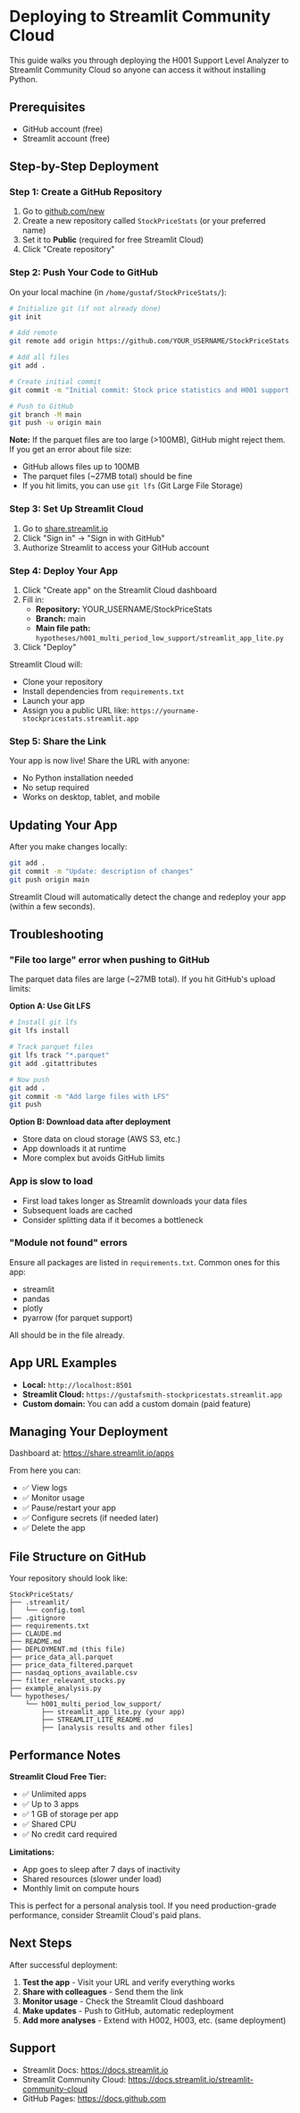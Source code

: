 # Deploying to Streamlit Community Cloud

This guide walks you through deploying the H001 Support Level Analyzer to Streamlit Community Cloud so anyone can access it without installing Python.

## Prerequisites

- GitHub account (free)
- Streamlit account (free)

## Step-by-Step Deployment

### Step 1: Create a GitHub Repository

1. Go to [github.com/new](https://github.com/new)
2. Create a new repository called `StockPriceStats` (or your preferred name)
3. Set it to **Public** (required for free Streamlit Cloud)
4. Click "Create repository"

### Step 2: Push Your Code to GitHub

On your local machine (in `/home/gustaf/StockPriceStats/`):

```bash
# Initialize git (if not already done)
git init

# Add remote
git remote add origin https://github.com/YOUR_USERNAME/StockPriceStats.git

# Add all files
git add .

# Create initial commit
git commit -m "Initial commit: Stock price statistics and H001 support analysis"

# Push to GitHub
git branch -M main
git push -u origin main
```

**Note:** If the parquet files are too large (>100MB), GitHub might reject them. If you get an error about file size:
- GitHub allows files up to 100MB
- The parquet files (~27MB total) should be fine
- If you hit limits, you can use `git lfs` (Git Large File Storage)

### Step 3: Set Up Streamlit Cloud

1. Go to [share.streamlit.io](https://share.streamlit.io)
2. Click "Sign in" → "Sign in with GitHub"
3. Authorize Streamlit to access your GitHub account

### Step 4: Deploy Your App

1. Click "Create app" on the Streamlit Cloud dashboard
2. Fill in:
   - **Repository:** YOUR_USERNAME/StockPriceStats
   - **Branch:** main
   - **Main file path:** `hypotheses/h001_multi_period_low_support/streamlit_app_lite.py`
3. Click "Deploy"

Streamlit Cloud will:
- Clone your repository
- Install dependencies from `requirements.txt`
- Launch your app
- Assign you a public URL like: `https://yourname-stockpricestats.streamlit.app`

### Step 5: Share the Link

Your app is now live! Share the URL with anyone:
- No Python installation needed
- No setup required
- Works on desktop, tablet, and mobile

## Updating Your App

After you make changes locally:

```bash
git add .
git commit -m "Update: description of changes"
git push origin main
```

Streamlit Cloud will automatically detect the change and redeploy your app (within a few seconds).

## Troubleshooting

### "File too large" error when pushing to GitHub

The parquet data files are large (~27MB total). If you hit GitHub's upload limits:

**Option A: Use Git LFS**
```bash
# Install git lfs
git lfs install

# Track parquet files
git lfs track "*.parquet"
git add .gitattributes

# Now push
git add .
git commit -m "Add large files with LFS"
git push
```

**Option B: Download data after deployment**
- Store data on cloud storage (AWS S3, etc.)
- App downloads it at runtime
- More complex but avoids GitHub limits

### App is slow to load

- First load takes longer as Streamlit downloads your data files
- Subsequent loads are cached
- Consider splitting data if it becomes a bottleneck

### "Module not found" errors

Ensure all packages are listed in `requirements.txt`. Common ones for this app:
- streamlit
- pandas
- plotly
- pyarrow (for parquet support)

All should be in the file already.

## App URL Examples

- **Local:** `http://localhost:8501`
- **Streamlit Cloud:** `https://gustafsmith-stockpricestats.streamlit.app`
- **Custom domain:** You can add a custom domain (paid feature)

## Managing Your Deployment

Dashboard at: https://share.streamlit.io/apps

From here you can:
- ✅ View logs
- ✅ Monitor usage
- ✅ Pause/restart your app
- ✅ Configure secrets (if needed later)
- ✅ Delete the app

## File Structure on GitHub

Your repository should look like:

```
StockPriceStats/
├── .streamlit/
│   └── config.toml
├── .gitignore
├── requirements.txt
├── CLAUDE.md
├── README.md
├── DEPLOYMENT.md (this file)
├── price_data_all.parquet
├── price_data_filtered.parquet
├── nasdaq_options_available.csv
├── filter_relevant_stocks.py
├── example_analysis.py
└── hypotheses/
    └── h001_multi_period_low_support/
        ├── streamlit_app_lite.py (your app)
        ├── STREAMLIT_LITE_README.md
        ├── [analysis results and other files]
```

## Performance Notes

**Streamlit Cloud Free Tier:**
- ✅ Unlimited apps
- ✅ Up to 3 apps
- ✅ 1 GB of storage per app
- ✅ Shared CPU
- ✅ No credit card required

**Limitations:**
- App goes to sleep after 7 days of inactivity
- Shared resources (slower under load)
- Monthly limit on compute hours

This is perfect for a personal analysis tool. If you need production-grade performance, consider Streamlit Cloud's paid plans.

## Next Steps

After successful deployment:

1. **Test the app** - Visit your URL and verify everything works
2. **Share with colleagues** - Send them the link
3. **Monitor usage** - Check the Streamlit Cloud dashboard
4. **Make updates** - Push to GitHub, automatic redeployment
5. **Add more analyses** - Extend with H002, H003, etc. (same deployment)

## Support

- Streamlit Docs: https://docs.streamlit.io
- Streamlit Community Cloud: https://docs.streamlit.io/streamlit-community-cloud
- GitHub Pages: https://docs.github.com
